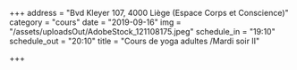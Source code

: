+++
address = "Bvd Kleyer 107, 4000 Liège (Espace Corps et Conscience)"
category = "cours"
date = "2019-09-16"
img = "/assets/uploadsOut/AdobeStock_121108175.jpeg"
schedule_in = "19:10"
schedule_out = "20:10"
title = "Cours de yoga adultes /Mardi soir II"

+++
